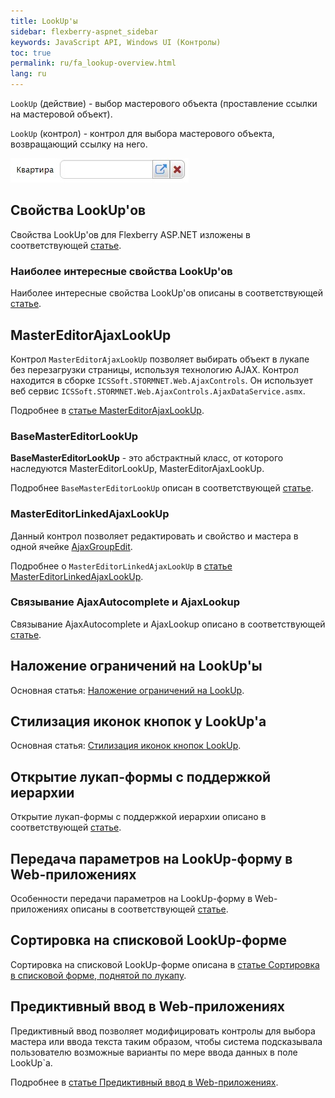 ```yaml
---
title: LookUp'ы
sidebar: flexberry-aspnet_sidebar
keywords: JavaScript API, Windows UI (Контролы)
toc: true
permalink: ru/fa_lookup-overview.html
lang: ru
---
```


`LookUp` (действие) - выбор мастерового объекта (проставление ссылки на мастеровой объект).

`LookUp` (контрол) - контрол для выбора мастерового объекта, возвращающий ссылку на него.

![](/images/pages/products/flexberry-aspnet/controls/lookup/lookup.jpg)

## Свойства LookUp'ов

Свойства LookUp'ов для Flexberry ASP.NET изложены в соответствующей [статье](fa_lookup-settigs.html).

### Наиболее интересные свойства LookUp'ов

Наиболее интересные свойства LookUp'ов описаны в соответствующей [статье](fa_interesting-lookup-settigs.html).

## MasterEditorAjaxLookUp

Контрол `MasterEditorAjaxLookUp` позволяет выбирать объект в лукапе без перезагрузки страницы, используя технологию AJAX. Контрол находится в сборке `ICSSoft.STORMNET.Web.AjaxControls`. Он использует веб сервис `ICSSoft.STORMNET.Web.AjaxControls.AjaxDataService.asmx`.

Подробнее в [статье MasterEditorAjaxLookUp](fa_master-editor-ajax-lookup.html).

### BaseMasterEditorLookUp

**BaseMasterEditorLookUp** - это абстрактный класс, от которого наследуются MasterEditorLookUp, MasterEditorAjaxLookUp.

Подробнее `BaseMasterEditorLookUp` описан в соответствующей [статье](fa_base-master-editor-lookup.html).

### MasterEditorLinkedAjaxLookUp

Данный контрол позволяет редактировать и свойство и мастера в одной ячейке [AjaxGroupEdit](fa_ajax-group-edit.html).  

Подробнее о `MasterEditorLinkedAjaxLookUp` в [статье MasterEditorLinkedAjaxLookUp](fa_master-editor-linked-ajax-lookup.html).

### Связывание AjaxAutocomplete и AjaxLookup

Связывание AjaxAutocomplete и AjaxLookup описано в соответствующей [статье](fa_link-ajax-autocomplete-ajax-lookup.html).

## Наложение ограничений на LookUp'ы

Основная статья: [Наложение ограничений на LookUp](fa_lookup-limit-web.html).

## Стилизация иконок кнопок у LookUp'а

Основная статья: [Стилизация иконок кнопок LookUp](fa_lookup-stylization.html).

## Открытие лукап-формы с поддержкой иерархии 

Открытие лукап-формы с поддержкой иерархии описано в соответствующей [статье](fa_lookup-form-hierarchy.html).

## Передача параметров на LookUp-форму в Web-приложениях

Особенности передачи параметров на LookUp-форму в Web-приложениях описаны в соответствующей [статье](fa_lookup-form-send-params.html).

## Сортировка на списковой LookUp-форме

Сортировка на списковой LookUp-форме описана в [статье Сортировка в списковой форме, поднятой по лукапу](fa_lookup-form-sort.html).

## Предиктивный ввод в Web-приложениях

Предиктивный ввод позволяет модифицировать контролы для выбора мастера или ввода текста таким образом, чтобы система подсказывала пользователю возможные варианты по мере ввода данных в поле LookUp`а.

Подробнее в [статье Предиктивный ввод в Web-приложениях](fa_predict-input-web.html).
